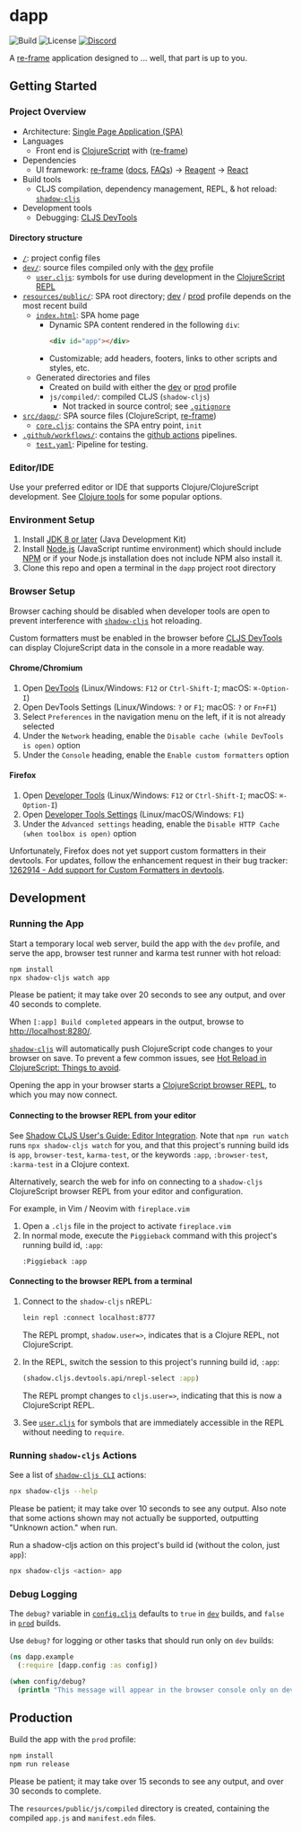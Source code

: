 # dapp

![Build](https://github.com/kubelt/kubelt/actions/workflows/next/badge.svg)
![License](https://img.shields.io/github/license/kubelt/kubelt?label=Apache%202.0)
[![Discord](https://img.shields.io/discord/790660849471062046?label=Discord)](https://discord.gg/m8NbsgByA9)

A [re-frame](https://github.com/day8/re-frame) application designed to ... well, that part is up to
you.

## Getting Started

### Project Overview

- Architecture:
  [Single Page Application (SPA)](https://en.wikipedia.org/wiki/Single-page_application)
- Languages
  - Front end is [ClojureScript](https://clojurescript.org/) with ([re-frame](https://github.com/day8/re-frame))
- Dependencies
  - UI framework: [re-frame](https://github.com/day8/re-frame)
    ([docs](https://github.com/day8/re-frame/blob/master/docs/README.md),
    [FAQs](https://github.com/day8/re-frame/blob/master/docs/FAQs/README.md)) ->
    [Reagent](https://github.com/reagent-project/reagent) ->
    [React](https://github.com/facebook/react)
- Build tools
  - CLJS compilation, dependency management, REPL, & hot reload: [`shadow-cljs`](https://github.com/thheller/shadow-cljs)
- Development tools
  - Debugging: [CLJS DevTools](https://github.com/binaryage/cljs-devtools)

#### Directory structure

- [`/`](/../../): project config files
- [`dev/`](dev/): source files compiled only with the [dev](#running-the-app) profile
  - [`user.cljs`](dev/cljs/user.cljs): symbols for use during development in the
    [ClojureScript REPL](#connecting-to-the-browser-repl-from-a-terminal)
- [`resources/public/`](resources/public/): SPA root directory;
  [dev](#running-the-app) / [prod](#production) profile depends on the most recent build
  - [`index.html`](resources/public/index.html): SPA home page
    - Dynamic SPA content rendered in the following `div`:
      ```html
      <div id="app"></div>
      ```
    - Customizable; add headers, footers, links to other scripts and styles, etc.
  - Generated directories and files
    - Created on build with either the [dev](#running-the-app) or [prod](#production) profile
    - `js/compiled/`: compiled CLJS (`shadow-cljs`)
      - Not tracked in source control; see [`.gitignore`](.gitignore)
- [`src/dapp/`](src/dapp/): SPA source files (ClojureScript,
  [re-frame](https://github.com/Day8/re-frame))
  - [`core.cljs`](src/dapp/core.cljs): contains the SPA entry point, `init`
- [`.github/workflows/`](.github/workflows/): contains the
  [github actions](https://github.com/features/actions) pipelines.
  - [`test.yaml`](.github/workflows/test.yaml): Pipeline for testing.

### Editor/IDE

Use your preferred editor or IDE that supports Clojure/ClojureScript development. See
[Clojure tools](https://clojure.org/community/resources#_clojure_tools) for some popular options.

### Environment Setup

1. Install [JDK 8 or later](https://openjdk.java.net/install/) (Java Development Kit)
2. Install [Node.js](https://nodejs.org/) (JavaScript runtime environment) which should include
   [NPM](https://docs.npmjs.com/cli/npm) or if your Node.js installation does not include NPM also install it.
3. Clone this repo and open a terminal in the `dapp` project root directory

### Browser Setup

Browser caching should be disabled when developer tools are open to prevent interference with
[`shadow-cljs`](https://github.com/thheller/shadow-cljs) hot reloading.

Custom formatters must be enabled in the browser before
[CLJS DevTools](https://github.com/binaryage/cljs-devtools) can display ClojureScript data in the
console in a more readable way.

#### Chrome/Chromium

1. Open [DevTools](https://developers.google.com/web/tools/chrome-devtools/) (Linux/Windows: `F12`
   or `Ctrl-Shift-I`; macOS: `⌘-Option-I`)
2. Open DevTools Settings (Linux/Windows: `?` or `F1`; macOS: `?` or `Fn+F1`)
3. Select `Preferences` in the navigation menu on the left, if it is not already selected
4. Under the `Network` heading, enable the `Disable cache (while DevTools is open)` option
5. Under the `Console` heading, enable the `Enable custom formatters` option

#### Firefox

1. Open [Developer Tools](https://developer.mozilla.org/en-US/docs/Tools) (Linux/Windows: `F12` or
   `Ctrl-Shift-I`; macOS: `⌘-Option-I`)
2. Open [Developer Tools Settings](https://developer.mozilla.org/en-US/docs/Tools/Settings)
   (Linux/macOS/Windows: `F1`)
3. Under the `Advanced settings` heading, enable the `Disable HTTP Cache (when toolbox is open)`
   option

Unfortunately, Firefox does not yet support custom formatters in their devtools. For updates, follow
the enhancement request in their bug tracker:
[1262914 - Add support for Custom Formatters in devtools](https://bugzilla.mozilla.org/show_bug.cgi?id=1262914).

## Development

### Running the App

Start a temporary local web server, build the app with the `dev` profile, and serve the app,
browser test runner and karma test runner with hot reload:

```sh
npm install
npx shadow-cljs watch app
```

Please be patient; it may take over 20 seconds to see any output, and over 40 seconds to complete.

When `[:app] Build completed` appears in the output, browse to
[http://localhost:8280/](http://localhost:8280/).

[`shadow-cljs`](https://github.com/thheller/shadow-cljs) will automatically push ClojureScript code
changes to your browser on save. To prevent a few common issues, see
[Hot Reload in ClojureScript: Things to avoid](https://code.thheller.com/blog/shadow-cljs/2019/08/25/hot-reload-in-clojurescript.html#things-to-avoid).

Opening the app in your browser starts a
[ClojureScript browser REPL](https://clojurescript.org/reference/repl#using-the-browser-as-an-evaluation-environment),
to which you may now connect.

#### Connecting to the browser REPL from your editor

See
[Shadow CLJS User's Guide: Editor Integration](https://shadow-cljs.github.io/docs/UsersGuide.html#_editor_integration).
Note that `npm run watch` runs `npx shadow-cljs watch` for you, and that this project's running build ids is
`app`, `browser-test`, `karma-test`, or the keywords `:app`, `:browser-test`, `:karma-test` in a Clojure context.

Alternatively, search the web for info on connecting to a `shadow-cljs` ClojureScript browser REPL
from your editor and configuration.

For example, in Vim / Neovim with `fireplace.vim`

1. Open a `.cljs` file in the project to activate `fireplace.vim`
2. In normal mode, execute the `Piggieback` command with this project's running build id, `:app`:
   ```vim
   :Piggieback :app
   ```

#### Connecting to the browser REPL from a terminal

1. Connect to the `shadow-cljs` nREPL:

   ```sh
   lein repl :connect localhost:8777
   ```

   The REPL prompt, `shadow.user=>`, indicates that is a Clojure REPL, not ClojureScript.

2. In the REPL, switch the session to this project's running build id, `:app`:
   ```clj
   (shadow.cljs.devtools.api/nrepl-select :app)
   ```
   The REPL prompt changes to `cljs.user=>`, indicating that this is now a ClojureScript REPL.
3. See [`user.cljs`](dev/cljs/user.cljs) for symbols that are immediately accessible in the REPL
   without needing to `require`.

### Running `shadow-cljs` Actions

See a list of [`shadow-cljs CLI`](https://shadow-cljs.github.io/docs/UsersGuide.html#_command_line)
actions:

```sh
npx shadow-cljs --help
```

Please be patient; it may take over 10 seconds to see any output. Also note that some actions shown
may not actually be supported, outputting "Unknown action." when run.

Run a shadow-cljs action on this project's build id (without the colon, just `app`):

```sh
npx shadow-cljs <action> app
```

### Debug Logging

The `debug?` variable in [`config.cljs`](src/cljs/dapp/config.cljs) defaults to `true` in
[`dev`](#running-the-app) builds, and `false` in [`prod`](#production) builds.

Use `debug?` for logging or other tasks that should run only on `dev` builds:

```clj
(ns dapp.example
  (:require [dapp.config :as config])

(when config/debug?
  (println "This message will appear in the browser console only on dev builds."))
```

## Production

Build the app with the `prod` profile:

```sh
npm install
npm run release
```

Please be patient; it may take over 15 seconds to see any output, and over 30 seconds to complete.

The `resources/public/js/compiled` directory is created, containing the compiled `app.js` and
`manifest.edn` files.
